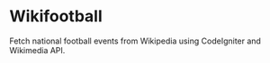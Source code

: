 Wikifootball
===================

Fetch national football events from Wikipedia using CodeIgniter and Wikimedia API.

